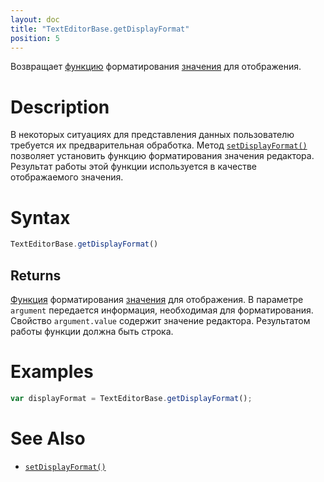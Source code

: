 ```yaml
---
layout: doc
title: "TextEditorBase.getDisplayFormat"
position: 5
---
```


Возвращает [функцию](../../../Core/Script/) форматирования [значения](../../EditorBase/EditorBase.getValue/) для отображения.

# Description

В некоторых ситуациях для представления данных пользователю требуется их предварительная обработка.
Метод [`setDisplayFormat()`](../TextEditorBase.setDisplayFormat/) позволяет установить функцию
форматирования значения редактора. Результат работы этой функции используется в качестве
отображаемого значения.

# Syntax

```js
TextEditorBase.getDisplayFormat()
```

## Returns

[Функция](../../Core/Script/) форматирования [значения](../../EditorBase/EditorBase.getValue/)
для отображения. В параметре `argument` передается информация, необходимая для форматирования. Свойство
`argument.value` содержит значение редактора. Результатом работы функции должна быть строка.

# Examples

```js
var displayFormat = TextEditorBase.getDisplayFormat();
```

# See Also

* [`setDisplayFormat()`](../TextEditorBase.setDisplayFormat/)
